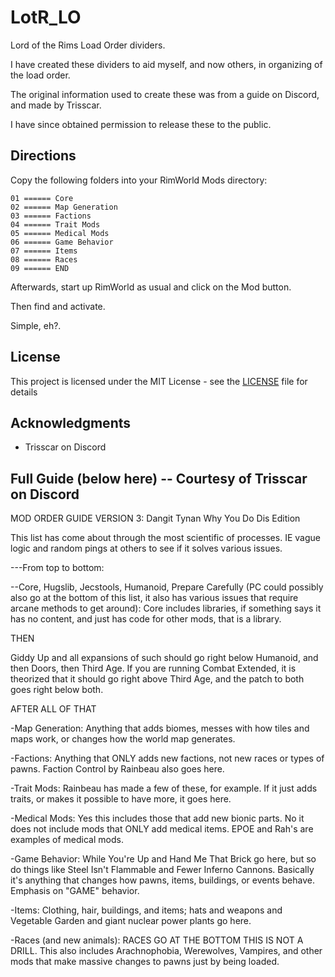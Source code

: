 # LotR_LO

Lord of the Rims Load Order dividers.

I have created these dividers to aid myself, and now others, in organizing of the load order.

The original information used to create these was from a guide on Discord, and made by Trisscar.

I have since obtained permission to release these to the public.


## Directions

Copy the following folders into your RimWorld Mods directory:

```
01 ====== Core
02 ====== Map Generation
03 ====== Factions
04 ====== Trait Mods
05 ====== Medical Mods
06 ====== Game Behavior
07 ====== Items
08 ====== Races
09 ====== END
```


Afterwards, start up RimWorld as usual and click on the Mod button.

Then find and activate.


Simple, eh?.


## License

This project is licensed under the MIT License - see the [LICENSE](LICENSE) file for details


## Acknowledgments

* Trisscar on Discord


## Full Guide (below here) -- Courtesy of Trisscar on Discord

MOD ORDER GUIDE VERSION 3: Dangit Tynan Why You Do Dis Edition

This list has come about through the most scientific of processes. IE vague logic and random pings at others to see if it solves various issues.


---From top to bottom:

--Core, Hugslib, Jecstools, Humanoid, Prepare Carefully (PC could possibly also go at the bottom of this list, it also has various issues that require arcane methods to get around):
Core includes libraries, if something says it has no content, and just has code for other mods, that is a library.

THEN

Giddy Up and all expansions of such should go right below Humanoid, and then Doors, then Third Age. If you are running Combat Extended, it is theorized that it should go right above Third Age, and the patch to both goes right below both.

AFTER ALL OF THAT


-Map Generation:
Anything that adds biomes, messes with how tiles and maps work, or changes how the world map generates.

-Factions:
Anything that ONLY adds new factions, not new races or types of pawns. Faction Control by Rainbeau also goes here.

-Trait Mods:
Rainbeau has made a few of these, for example. If it just adds traits, or makes it possible to have more, it goes here.

-Medical Mods:
Yes this includes those that add new bionic parts. No it does not include mods that ONLY add medical items. EPOE and Rah's are examples of medical mods.

-Game Behavior:
While You're Up and Hand Me That Brick go here, but so do things like Steel Isn't Flammable and Fewer Inferno Cannons. Basically it's anything that changes how pawns, items, buildings, or events behave. Emphasis on "GAME" behavior.

-Items:
Clothing, hair, buildings, and items; hats and weapons and Vegetable Garden and giant nuclear power plants go here.

-Races (and new animals):
RACES GO AT THE BOTTOM THIS IS NOT A DRILL. This also includes Arachnophobia, Werewolves, Vampires, and other mods that make massive changes to pawns just by being loaded.

